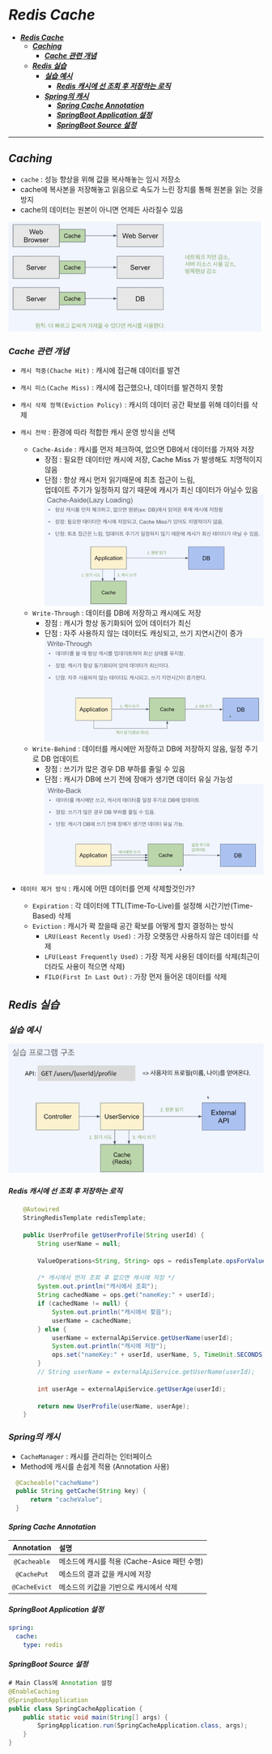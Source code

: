 # ***Redis Cache***

- [***Redis Cache***](#redis-cache)
  - [***Caching***](#caching)
    - [***Cache 관련 개념***](#cache-관련-개념)
  - [***Redis 실습***](#redis-실습)
    - [***실습 예시***](#실습-예시)
      - [***Redis 캐시에 선 조회 후 저장하는 로직***](#redis-캐시에-선-조회-후-저장하는-로직)
    - [***Spring의 캐시***](#spring의-캐시)
      - [***Spring Cache Annotation***](#spring-cache-annotation)
      - [***SpringBoot Application 설정***](#springboot-application-설정)
      - [***SpringBoot Source 설정***](#springboot-source-설정)

---

## ***Caching***

- `cache` : 성능 향상을 위해 값을 복사해놓는 임시 저장소
- cache에 복사본을 저장해놓고 읽음으로 속도가 느린 장치를 통해 원본을 읽는 것을 방지
- cache의 데이터는 원본이 아니면 언제든 사라질수 있음

![Cache-Exalple](image-5.png)

### ***Cache 관련 개념***

- `캐시 적중(Chache Hit)` : 캐시에 접근해 데이터를 발견
- `캐시 미스(Cache Miss)` : 캐시에 접근했으나, 데이터를 발견하지 못함
- `캐시 삭제 정책(Eviction Policy)` : 캐시의 데이터 공간 확보를 위해 데이터를 삭제
- `캐시 전략` : 환경에 따라 적합한 캐시 운영 방식을 선택
  - `Cache-Aside` : 캐시를 먼저 체크하여, 없으면 DB에서 데이터를 가져와 저장
    - 장점 : 필요한 데이터만 캐시에 저장, Cache Miss 가 발생해도 치명적이지 않음
    - 단점 : 항상 캐시 먼저 읽기때문에 최초 접근이 느림,  
    업데이트 주기가 일정하지 않기 때문에 캐시가 최신 데이터가 아닐수 있음
    ![Alt text](image-6.png)
  - `Write-Through` : 데이터를 DB에 저장하고 캐시에도 저장
    - 장점 : 캐시가 항상 동기화되어 있어 데이터가 최신
    - 단점 : 자주 사용하지 않는 데이터도 캐싱되고, 쓰기 지연시간이 증가
    ![Alt text](image-7.png)
  - `Write-Behind` : 데이터를 캐시에만 저장하고 DB에 저장하지 않음, 일정 주기로 DB 업데이트
    - 장점 : 쓰기가 많은 경우 DB 부하를 줄일 수 있음
    - 단점 : 캐시가 DB에 쓰기 전에 장애가 생기면 데이터 유실 가능성
    ![Alt text](image-8.png)

- `데이터 제거 방식` : 캐시에 어떤 데이터를 언제 삭제할것인가?
  - `Expiration` : 각 데이터에 TTL(Time-To-Live)를 설정해 시간기반(Time-Based) 삭제
  - `Eviction` : 캐시가 꽉 찼을때 공간 확보를 어떻게 할지 결정하는 방식
    - `LRU(Least Recently Used)` : 가장 오랫동안 사용하지 않은 데이터를 삭제
    - `LFU(Least Frequently Used)` : 가장 적게 사용된 데이터를 삭제(최근이더라도 사용이 적으면 삭제)
    - `FILO(First In Last Out)` : 가장 먼저 들어온 데이터를 삭제

## ***Redis 실습***

### ***실습 예시***

![Alt text](image-9.png)

#### ***Redis 캐시에 선 조회 후 저장하는 로직***

```java
    @Autowired
    StringRedisTemplate redisTemplate;

    public UserProfile getUserProfile(String userId) {
        String userName = null;

        ValueOperations<String, String> ops = redisTemplate.opsForValue();

        /* 캐시에서 먼저 조회 후 없으면 캐시에 저장 */
        System.out.println("캐시에서 조회");
        String cachedName = ops.get("nameKey:" + userId);
        if (cachedName != null) {
            System.out.println("캐시에서 찾음");
            userName = cachedName;
        } else {
            userName = externalApiService.getUserName(userId);
            System.out.println("캐시에 저장");
            ops.set("nameKey:" + userId, userName, 5, TimeUnit.SECONDS);
        }
        // String userName = externalApiService.getUserName(userId);

        int userAge = externalApiService.getUserAge(userId);

        return new UserProfile(userName, userAge);
    }
```

### ***Spring의 캐시***

- `CacheManager` : 캐시를 관리하는 인터페이스
- Method에 캐시를 손쉽게 적용 (Annotation 사용)

``` java
  @Cacheable("cacheName")  
  public String getCache(String key) {  
      return "cacheValue";  
  }
```

#### ***Spring Cache Annotation***

| Annotation | 설명 |
|:---:|:---|
| `@Cacheable` | 메소드에 캐시를 적용 (Cache-Asice 패턴 수행) |
| `@CachePut` | 메소드의 결과 값을 캐시에 저장 |
| `@CacheEvict` | 메소드의 키값을 기반으로 캐시에서 삭제 |

#### ***SpringBoot Application 설정***

```yaml
spring:
  cache:
    type: redis
```

#### ***SpringBoot Source 설정***

``` java
# Main Class에 Annotation 설정
@EnableCaching
@SpringBootApplication
public class SpringCacheApplication {
    public static void main(String[] args) {
        SpringApplication.run(SpringCacheApplication.class, args);
    }
}
```
